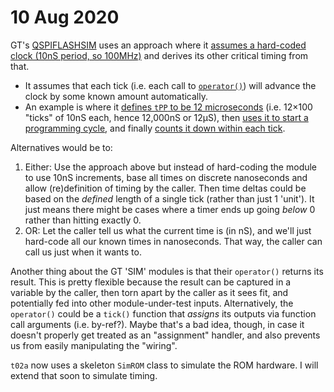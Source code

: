 # 10 Aug 2020

GT's [QSPIFLASHSIM](https://github.com/ZipCPU/s6soc/blob/master/sim/verilator/qspiflashsim.cpp) uses an approach where it [assumes a hard-coded clock (10nS period, so 100MHz)](https://github.com/ZipCPU/s6soc/blob/0d7b428abe5c9a02d86a0272e290baafae00f13f/sim/verilator/qspiflashsim.cpp#L59) and derives its other critical timing from that.
*   It assumes that each tick (i.e. each call to [`operator()`](https://github.com/ZipCPU/s6soc/blob/0d7b428abe5c9a02d86a0272e290baafae00f13f/sim/verilator/qspiflashsim.cpp#L118)) will advance the clock by some known amount automatically.
*   An example is where it [defines `tPP` to be 12 microseconds](https://github.com/ZipCPU/s6soc/blob/0d7b428abe5c9a02d86a0272e290baafae00f13f/sim/verilator/qspiflashsim.cpp#L67) (i.e. 12&times;100 "ticks" of 10nS each, hence 12,000nS or 12&micro;S), then [uses it to start a programming cycle](https://github.com/ZipCPU/s6soc/blob/0d7b428abe5c9a02d86a0272e290baafae00f13f/sim/verilator/qspiflashsim.cpp#L139), and finally [counts it down within each tick](https://github.com/ZipCPU/s6soc/blob/0d7b428abe5c9a02d86a0272e290baafae00f13f/sim/verilator/qspiflashsim.cpp#L123).

Alternatives would be to:
1.  Either: Use the approach above but instead of hard-coding the module to use 10nS increments, base all times on discrete nanoseconds and allow (re)definition of timing by the caller. Then time deltas could be based on the *defined* length of a single tick (rather than just 1 'unit'). It just means there might be cases where a timer ends up going *below* 0 rather than hitting exactly 0.
2.  OR: Let the caller tell us what the current time is (in nS), and we'll just hard-code all our known times in nanoseconds. That way, the caller can call us just when it wants to.

Another thing about the GT 'SIM' modules is that their `operator()` returns its result. This is pretty flexible because the result can be captured in a variable by the caller, then torn apart by the caller as it sees fit, and potentially fed into other module-under-test inputs. Alternatively, the `operator()` could be a `tick()` function that *assigns* its outputs via function call arguments (i.e. by-ref?). Maybe that's a bad idea, though, in case it doesn't properly get treated as an "assignment" handler, and also prevents us from easily manipulating the "wiring".

`t02a` now uses a skeleton `SimROM` class to simulate the ROM hardware. I will extend that soon to simulate timing.
